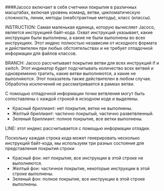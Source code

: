 ####Jacoco включает в себя счетчики покрытия в различных масштабах, включая уровень команд, ветви, цикломатическую сложность, линии, методы (неабстрактные методы), класс (классы).

INSTRUCTION: Самая маленькая единица, которую вычисляет Jacoco, является инструкцией байт-кода. Охват инструкций указывает, какие инструкции были выполнены, а какие не были выполнены во всех инструкциях. Этот индекс полностью независим от исходного формата и действителен при любых обстоятельствах и не требует отладочной информации для файлов классов.
 
BRANCH: Jacoco рассчитывает покрытие ветви для всех инструкций if и switch. Этот индикатор будет подсчитывать количество всех ветвей и одновременно тратить, какие ветви выполняются, а какие не выполняются. Этот показатель также действителен в любом случае. Обработка исключений не рассматривается в рамках ветви.

С помощью отладочной информации точки ветвления могут быть сопоставлены с каждой строкой в ​​исходном коде и выделены.
* Красный бриллиант: нет покрытия, ветки не выполнены.
* Желтый бриллиант: частично покрытый, частично разветвленный.
* Зеленый бриллиант: полное покрытие, все ветки выполнены.

LINE: этот индекс рассчитывается с помощью информации отладки.

Поскольку каждая строка кода может генерировать несколько инструкций байт-кода, мы используем три разных состояния для представления покрытия строки
* Красный фон: нет покрытия, все инструкции в этой строке не выполняются.
* Желтый фон: частичное покрытие, некоторые инструкции в этой строке выполнены.
* Зеленый фон: полное покрытие, все инструкции в этой строке выполнены.